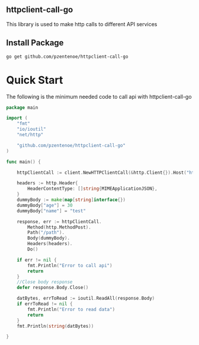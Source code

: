 ## httpclient-call-go

This library is used to make http calls to different API services

## Install Package

`go get github.com/pzentenoe/httpclient-call-go`

# Quick Start

The following is the minimum needed code to call api with httpclient-call-go

```go
package main

import (
	"fmt"
	"io/ioutil"
	"net/http"

	"github.com/pzentenoe/httpclient-call-go"
)

func main() {

	httpClientCall := client.NewHTTPClientCall(&http.Client{}).Host("https://dummyhost.cl")

	headers := http.Header{
		HeaderContentType: []string{MIMEApplicationJSON},
	}
	dummyBody := make(map[string]interface{})
	dummyBody["age"] = 30
	dummyBody["name"] = "test"

	response, err := httpClientCall.
		Method(http.MethodPost).
		Path("/path").
		Body(dummyBody).
		Headers(headers).
		Do()

	if err != nil {
		fmt.Println("Error to call api")
		return
	}
	//Close body response 
	defer response.Body.Close()

	datBytes, errToRead := ioutil.ReadAll(response.Body)
	if errToRead != nil {
		fmt.Println("Error to read data")
		return
	}
	fmt.Println(string(datBytes))

}
```
